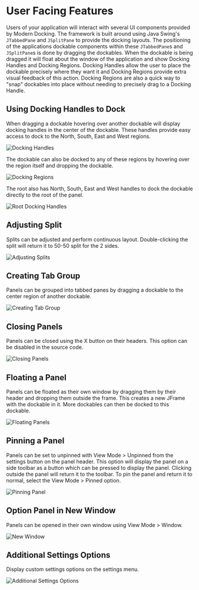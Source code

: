 # User Facing Features

Users of your application will interact with several UI components provided by Modern Docking.
The framework is built around using Java Swing's `JTabbedPane` and `JSplitPane` to provide the docking layouts.
The positioning of the applications dockable components within these `JTabbedPane`s and `JSplitPane`s is done by dragging the dockables.
When the dockable is being dragged it will float about the window of the application and show Docking Handles and Docking Regions.
Docking Handles allow the user to place the dockable precisely where they want it and Docking Regions provide extra visual feedback of this action.
Docking Regions are also a quick way to "snap" dockables into place without needing to precisely drag to a Docking Handle.

## Using Docking Handles to Dock
When dragging a dockable hovering over another dockable will display docking handles in the center of the dockable.
These handles provide easy access to dock to the North, South, East and West regions.



![Docking Handles](docking_handles.gif)

The dockable can also be docked to any of these regions by hovering over the region itself and dropping the dockable.


![Docking Regions](docking_regions.gif)

The root also has North, South, East and West handles to dock the dockable directly to the root of the panel.


![Root Docking Handles](root_docking_handles.gif)

## Adjusting Split
Splits can be adjusted and perform continuous layout. Double-clicking the split will return it to 50-50 split for the 2 sides.


![Adjusting Splits](adjusting_split.gif)

## Creating Tab Group
Panels can be grouped into tabbed panes by dragging a dockable to the center region of another dockable.


![Creating Tab Group](creating_tab_group.gif)

## Closing Panels
Panels can be closed using the X button on their headers. This option can be disabled in the source code.


![Closing Panels](close_panel.gif)

## Floating a Panel
Panels can be floated as their own window by dragging them by their header and dropping them outside the frame.
This creates a new JFrame with the dockable in it. More dockables can then be docked to this dockable.


![Floating Panels](floating_panel.gif)

## Pinning a Panel
Panels can be set to unpinned with View Mode > Unpinned from the settings button on the panel header.
This option will display the panel on a side toolbar as a button which can be pressed to display the panel.
Clicking outside the panel will return it to the toolbar. To pin the panel and return it to normal, select the View Mode > Pinned option.

![Pinning Panel](pinning_panel.gif)


## Option Panel in New Window
Panels can be opened in their own window using View Mode > Window.

![New Window](new_window.gif)


## Additional Settings Options
Display custom settings options on the settings menu.


![Additional Settings Options](has_more_options.gif)